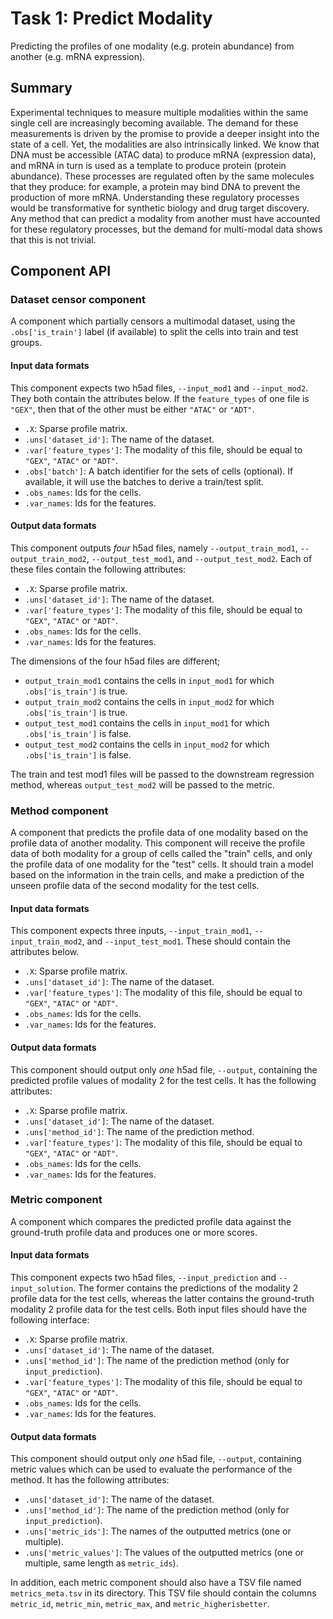 # Task 1: Predict Modality

Predicting the profiles of one modality (e.g. protein abundance) from another (e.g. mRNA expression).

## Summary

Experimental techniques to measure multiple modalities within the same single cell are increasingly becoming available. The demand for these measurements is driven by the promise to provide a deeper insight into the state of a cell. Yet, the modalities are also intrinsically linked. We know that DNA must be accessible (ATAC data) to produce mRNA (expression data), and mRNA in turn is used as a template to produce protein (protein abundance). These processes are regulated often by the same molecules that they produce: for example, a protein may bind DNA to prevent the production of more mRNA. Understanding these regulatory processes would be transformative for synthetic biology and drug target discovery. Any method that can predict a modality from another must have accounted for these regulatory processes, but the demand for multi-modal data shows that this is not trivial.


## Component API

### Dataset censor component

A component which partially censors a multimodal dataset, using the `.obs['is_train']` label (if available) to split the cells into train and test groups.

#### Input data formats

This component expects two h5ad files, `--input_mod1` and `--input_mod2`. They both contain the attributes below. If the `feature_types` of one file is `"GEX"`, then that of the other must be either `"ATAC"` or `"ADT"`.

  * `.X`: Sparse profile matrix.
  * `.uns['dataset_id']`: The name of the dataset.
  * `.var['feature_types']`: The modality of this file, should be equal to `"GEX"`, `"ATAC"` or `"ADT"`.
  * `.obs['batch']`: A batch identifier for the sets of cells (optional). If available, it will use the batches to derive a train/test split.
  * `.obs_names`: Ids for the cells.
  * `.var_names`: Ids for the features.

#### Output data formats

This component outputs *four* h5ad files, namely `--output_train_mod1`, `--output_train_mod2`, `--output_test_mod1`, and `--output_test_mod2`. Each of these files contain the following attributes:

  * `.X`: Sparse profile matrix.
  * `.uns['dataset_id']`: The name of the dataset.
  * `.var['feature_types']`: The modality of this file, should be equal to `"GEX"`, `"ATAC"` or `"ADT"`.
  * `.obs_names`: Ids for the cells.
  * `.var_names`: Ids for the features.

The dimensions of the four h5ad files are different;

  * `output_train_mod1` contains the cells in `input_mod1` for which `.obs['is_train']` is true.
  * `output_train_mod2` contains the cells in `input_mod2` for which `.obs['is_train']` is true.
  * `output_test_mod1` contains the cells in `input_mod1` for which `.obs['is_train']` is false.
  * `output_test_mod2` contains the cells in `input_mod2` for which `.obs['is_train']` is false.

The train and test mod1 files will be passed to the downstream regression method, whereas `output_test_mod2` will be passed to the metric.

### Method component

A component that predicts the profile data of one modality based on the profile data of another modality. This component will receive the
profile data of both modality for a group of cells called the "train" cells, and only the profile data of one modality for the "test" cells. 
It should train a model based on the information in the train cells, and make a prediction of the unseen profile data of the second modality
for the test cells.

#### Input data formats

This component expects three inputs, `--input_train_mod1`, `--input_train_mod2`, and `--input_test_mod1`. These should contain the attributes below. 

  * `.X`: Sparse profile matrix.
  * `.uns['dataset_id']`: The name of the dataset.
  * `.var['feature_types']`: The modality of this file, should be equal to `"GEX"`, `"ATAC"` or `"ADT"`.
  * `.obs_names`: Ids for the cells.
  * `.var_names`: Ids for the features.

#### Output data formats

This component should output only *one* h5ad file, `--output`, containing the predicted profile values of modality 2 for the test cells. It has the following attributes:

  * `.X`: Sparse profile matrix.
  * `.uns['dataset_id']`: The name of the dataset.
  * `.uns['method_id']`: The name of the prediction method.
  * `.var['feature_types']`: The modality of this file, should be equal to `"GEX"`, `"ATAC"` or `"ADT"`.
  * `.obs_names`: Ids for the cells.
  * `.var_names`: Ids for the features.


### Metric component

A component which compares the predicted profile data against the ground-truth profile data and produces one or more scores. 

#### Input data formats

This component expects two h5ad files, `--input_prediction` and `--input_solution`. The former contains the predictions of the modality 2 profile data for the test cells, whereas the latter contains the ground-truth modality 2 profile data for the test cells. Both input files should have the following interface:

  * `.X`: Sparse profile matrix.
  * `.uns['dataset_id']`: The name of the dataset.
  * `.uns['method_id']`: The name of the prediction method (only for `input_prediction`).
  * `.var['feature_types']`: The modality of this file, should be equal to `"GEX"`, `"ATAC"` or `"ADT"`.
  * `.obs_names`: Ids for the cells.
  * `.var_names`: Ids for the features.

#### Output data formats

This component should output only *one* h5ad file, `--output`, containing metric values which can be used to evaluate the performance of the method. It has the following attributes:

  * `.uns['dataset_id']`: The name of the dataset.
  * `.uns['method_id']`: The name of the prediction method (only for `input_prediction`).
  * `.uns['metric_ids']`: The names of the outputted metrics (one or multiple).
  * `.uns['metric_values']`: The values of the outputted metrics (one or multiple, same length as `metric_ids`).

In addition, each metric component should also have a TSV file named `metrics_meta.tsv` in its directory. This TSV file should contain the columns `metric_id`, `metric_min`, `metric_max`, and `metric_higherisbetter`.

